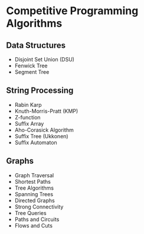# Competitive Programming Algorithms
## Data Structures
- Disjoint Set Union (DSU)
- Fenwick Tree
- Segment Tree

## String Processing *<IN-PROGRESS>*
- Rabin Karp *<TO-DO>*
- Knuth-Morris-Pratt (KMP)
- Z-function *<TO-DO>*
- Suffix Array *<TO-DO>*
- Aho-Corasick Algorithm *<TO-DO>*
- Suffix Tree (Ukkonen) *<TO-DO>*
- Suffix Automaton *<TO-DO>*

## Graphs *<IN-PROGRESS>*
- Graph Traversal *<TO-DO>*
- Shortest Paths *<TO-DO>*
- Tree Algorithms *<TO-DO>*
- Spanning Trees *<TO-DO>*
- Directed Graphs *<TO-DO>*
- Strong Connectivity *<TO-DO>*
- Tree Queries *<TO-DO>*
- Paths and Circuits *<TO-DO>*
- Flows and Cuts *<TO-DO>*
